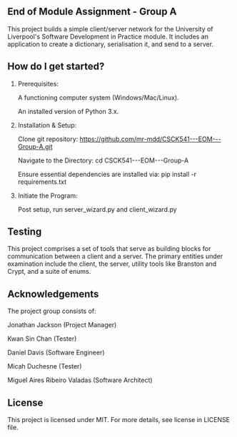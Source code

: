 **End of Module Assignment - Group A**
------ 

This project builds a simple client/server network for the University of Liverpool's Software Development in Practice module.
It includes an application to create a dictionary, serialisation it, and send to a server.


**How do I get started?**
------
1. Prerequisites:

   A functioning computer system (Windows/Mac/Linux).

   An installed version of Python 3.x.

2. Installation & Setup:

   Clone git repository: https://github.com/mr-mdd/CSCK541---EOM---Group-A.git

   Navigate to the Directory: cd CSCK541---EOM---Group-A

   Ensure essential dependencies are installed via: pip install -r requirements.txt

3. Initiate the Program:

   Post setup, run server_wizard.py and client_wizard.py


**Testing**
------
This project comprises a set of tools that serve as building blocks for communication between a client and a server. The primary entities under examination include the client, the server, utility tools like Branston and Crypt, and a suite of enums.


**Acknowledgements**
------
The project group consists of:

Jonathan Jackson (Project Manager)

Kwan Sin Chan (Tester)

Daniel Davis (Software Engineer)

Micah Duchesne (Tester)

Miguel Aires Ribeiro Valadas (Software Architect)

**License**
------
This project is licensed under MIT.
For more details, see license in LICENSE file.
